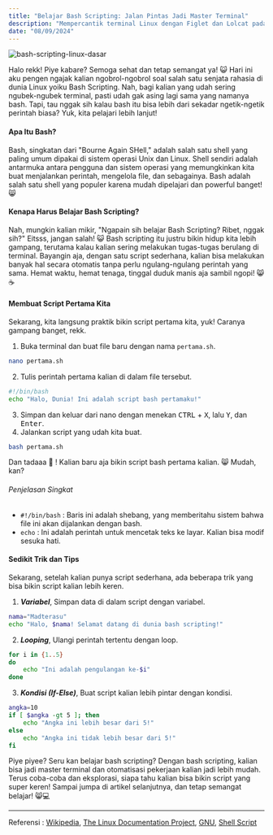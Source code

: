 ```yaml
---
title: "Belajar Bash Scripting: Jalan Pintas Jadi Master Terminal"
description: "Mempercantik terminal Linux dengan Figlet dan Lolcat pada i3 Debian 12"
date: "08/09/2024"
---
```

![bash-scripting-linux-dasar](/madterasi-bash-scripting.png)

Halo rekk! Piye kabare? Semoga sehat dan tetap semangat ya! 😺 Hari ini aku pengen ngajak kalian ngobrol-ngobrol soal salah satu senjata rahasia di dunia Linux yoiku Bash Scripting. Nah, bagi kalian yang udah sering ngubek-ngubek terminal, pasti udah gak asing lagi sama yang namanya bash. Tapi, tau nggak sih kalau bash itu bisa lebih dari sekadar ngetik-ngetik perintah biasa? Yuk, kita pelajari lebih lanjut!

#### Apa Itu Bash?

Bash, singkatan dari "Bourne Again SHell," adalah salah satu shell yang paling umum dipakai di sistem operasi Unix dan Linux. Shell sendiri adalah antarmuka antara pengguna dan sistem operasi yang memungkinkan kita buat menjalankan perintah, mengelola file, dan sebagainya. Bash adalah salah satu shell yang populer karena mudah dipelajari dan powerful banget! 😸

#### Kenapa Harus Belajar Bash Scripting?

Nah, mungkin kalian mikir, "Ngapain sih belajar Bash Scripting? Ribet, nggak sih?" Eitsss, jangan salah! 😺 Bash scripting itu justru bikin hidup kita lebih gampang, terutama kalau kalian sering melakukan tugas-tugas berulang di terminal. Bayangin aja, dengan satu script sederhana, kalian bisa melakukan banyak hal secara otomatis tanpa perlu ngulang-ngulang perintah yang sama. Hemat waktu, hemat tenaga, tinggal duduk manis aja sambil ngopi! 😸☕

#### Membuat Script Pertama Kita

Sekarang, kita langsung praktik bikin script pertama kita, yuk! Caranya gampang banget, rekk.

1. Buka terminal dan buat file baru dengan nama `pertama.sh`.
```bash
nano pertama.sh
```
2. Tulis perintah pertama kalian di dalam file tersebut.
```bash
#!/bin/bash
echo "Halo, Dunia! Ini adalah script bash pertamaku!"
```
3. Simpan dan keluar dari nano dengan menekan <kbd>CTRL</kbd> + <kbd>X</kbd>, lalu <kbd>Y</kbd>, dan <kbd>Enter</kbd>.
4. Jalankan script yang udah kita buat.
```bash
bash pertama.sh
```

Dan tadaaa 🎊 ! Kalian baru aja bikin script bash pertama kalian. 😸 Mudah, kan?

###### Penjelasan Singkat

- `#!/bin/bash` : Baris ini adalah shebang, yang memberitahu sistem bahwa file ini akan dijalankan dengan bash.
- `echo` : Ini adalah perintah untuk mencetak teks ke layar. Kalian bisa modif sesuka hati.

#### Sedikit Trik dan Tips

Sekarang, setelah kalian punya script sederhana, ada beberapa trik yang bisa bikin script kalian lebih keren.

1. _**Variabel**_, Simpan data di dalam script dengan variabel.
```bash
nama="Madterasu"
echo "Halo, $nama! Selamat datang di dunia bash scripting!"
```
2. _**Looping**_, Ulangi perintah tertentu dengan loop.
```bash
for i in {1..5}
do
    echo "Ini adalah pengulangan ke-$i"
done
```
3. _**Kondisi (If-Else)**_, Buat script kalian lebih pintar dengan kondisi.
```bash
angka=10
if [ $angka -gt 5 ]; then
    echo "Angka ini lebih besar dari 5!"
else
    echo "Angka ini tidak lebih besar dari 5!"
fi
```
Piye piyee? Seru kan belajar bash scripting? Dengan bash scripting, kalian bisa jadi master terminal dan otomatisasi pekerjaan kalian jadi lebih mudah. Terus coba-coba dan eksplorasi, siapa tahu kalian bisa bikin script yang super keren! Sampai jumpa di artikel selanjutnya, dan tetap semangat belajar! 😸💻

---
Referensi :
[Wikipedia](https://en.wikipedia.org/wiki/Bash_(Unix_shell)), [The Linux Documentation Project](https://tldp.org/LDP/Bash-Beginners-Guide/html/index.html), [GNU](https://www.gnu.org/software/bash/manual/bash.html), [Shell Script](https://www.shellscript.sh/)
